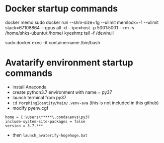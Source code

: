 # Docker startup commands

docker memo
sudo docker run --shm-size=1g --ulimit memlock=-1 --ulimit stack=67108864 --gpus all -d --ipc=host -p 5001:5001 --rm -v /home/shks-ubuntu/:/home/ kyeshmz tail -f /dev/null

sudo docker exec -it containername /bin/bash




# Avatarify environment startup commands

- install Anaconda
- create python3.7 environment with name = py37
- launch terminal from py37
- `cd MorphingIdentity/Main/.venv-ava` (this is not included in this github)
- modify pyenv.cgf
```
home = C:\Users\*****\.conda\envs\py37
include-system-site-packages = false
version = 3.7.***

```
- then `launch_avaterify-hogehoge.bat`
